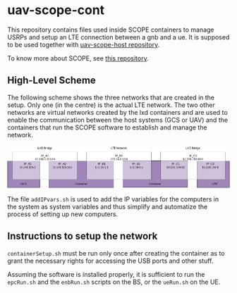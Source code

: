 # uav-scope-cont

This repository contains files used inside SCOPE containers to manage USRPs and setup an LTE connection between a gnb and a ue.
It is supposed to be used together with [uav-scope-host repository](https://github.com/pietrbr/uav-scope-host/).

To know more about SCOPE, see [this repository](https://github.com/wineslab/colosseum-scope).

## High-Level Scheme

The following scheme shows the three networks that are created in the setup. Only one (in the centre) is the actual LTE network. The two other networks are virtual networks created by the lxd containers and are used to enable the communication between the host systems (GCS or UAV) and the containers that run the SCOPE software to establish and manage the network.

![Networks scheme](scheme.png)

The file `addIPvars.sh` is used to add the IP variables for the computers in the system as system variables and thus simplify and automatize the process of setting up new computers.

## Instructions to setup the network

`containerSetup.sh` must be run only once after creating the container as to grant the necessary rights for accessing the USB ports and other stuff.

Assuming the software is installed properly, it is sufficient to run the `epcRun.sh` and the `enbRun.sh` scripts on the BS, or the `ueRun.sh` on the UE.
